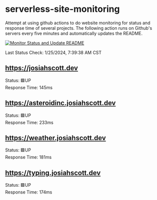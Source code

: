 # serverless-site-monitoring
Attempt at using github actions to do website monitoring for status and response time of several projects. The following action runs on Github's servers every five minutes and automatically updates the README.  

[![Monitor Status and Update README](https://github.com/JosiahSco/serverless-site-monitoring/actions/workflows/monitor.yaml/badge.svg)](https://github.com/JosiahSco/serverless-site-monitoring/actions/workflows/monitor.yaml)

Last Status Check: 1/25/2024, 7:39:38 AM CST

## https://josiahscott.dev
Status: 🟩UP  
Response Time: 145ms

## https://asteroidinc.josiahscott.dev
Status: 🟩UP  
Response Time: 233ms

## https://weather.josiahscott.dev
Status: 🟩UP  
Response Time: 181ms

## https://typing.josiahscott.dev
Status: 🟩UP  
Response Time: 174ms

